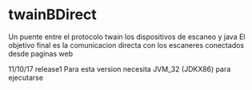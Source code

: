 # twainBDirect

Un puente entre el protocolo twain los dispositivos de escaneo y java
El objetivo final es la comunicacion directa con los escaneres conectados desde paginas web

11/10/17 release1
Para esta version necesita JVM_32 (JDKX86) para ejecutarse
